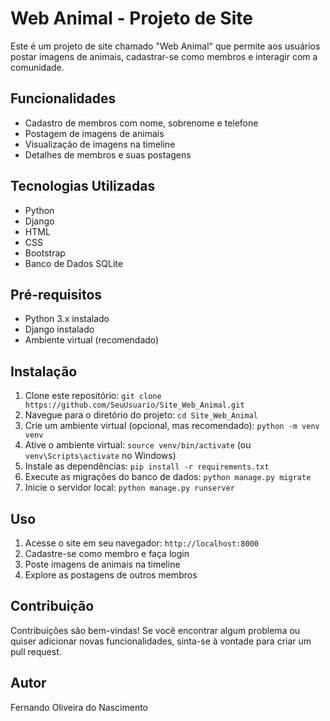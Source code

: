 # Web Animal - Projeto de Site

Este é um projeto de site chamado "Web Animal" que permite aos usuários postar imagens de animais, cadastrar-se como membros e interagir com a comunidade.

## Funcionalidades

- Cadastro de membros com nome, sobrenome e telefone
- Postagem de imagens de animais
- Visualização de imagens na timeline
- Detalhes de membros e suas postagens

## Tecnologias Utilizadas

- Python
- Django
- HTML
- CSS
- Bootstrap
- Banco de Dados SQLite

## Pré-requisitos

- Python 3.x instalado
- Django instalado
- Ambiente virtual (recomendado)

## Instalação

1. Clone este repositório: `git clone https://github.com/SeuUsuario/Site_Web_Animal.git`
2. Navegue para o diretório do projeto: `cd Site_Web_Animal`
3. Crie um ambiente virtual (opcional, mas recomendado): `python -m venv venv`
4. Ative o ambiente virtual: `source venv/bin/activate` (ou `venv\Scripts\activate` no Windows)
5. Instale as dependências: `pip install -r requirements.txt`
6. Execute as migrações do banco de dados: `python manage.py migrate`
7. Inicie o servidor local: `python manage.py runserver`

## Uso

1. Acesse o site em seu navegador: `http://localhost:8000`
2. Cadastre-se como membro e faça login
3. Poste imagens de animais na timeline
4. Explore as postagens de outros membros

## Contribuição

Contribuições são bem-vindas! Se você encontrar algum problema ou quiser adicionar novas funcionalidades, sinta-se à vontade para criar um pull request.

## Autor

Fernando Oliveira do Nascimento

